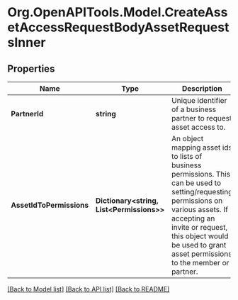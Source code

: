 # Org.OpenAPITools.Model.CreateAssetAccessRequestBodyAssetRequestsInner

## Properties

Name | Type | Description | Notes
------------ | ------------- | ------------- | -------------
**PartnerId** | **string** | Unique identifier of a business partner to request asset access to. | 
**AssetIdToPermissions** | **Dictionary&lt;string, List&lt;Permissions&gt;&gt;** | An object mapping asset ids to lists of business permissions. This can be used to setting/requesting permissions on various assets. If accepting an invite or request, this object would be used to grant asset permissions to the member or partner.  | 

[[Back to Model list]](../README.md#documentation-for-models) [[Back to API list]](../README.md#documentation-for-api-endpoints) [[Back to README]](../README.md)

